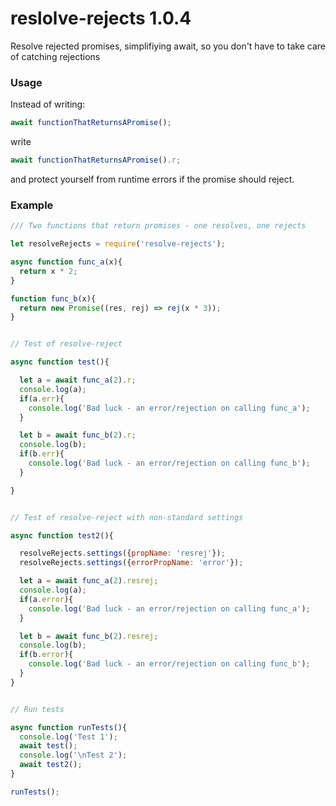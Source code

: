 # reslolve-rejects 1.0.4

Resolve rejected promises, simplifiying await,
so you don't have to take care of catching rejections

### Usage
Instead of writing:

```javascript
await functionThatReturnsAPromise();
```

write

```javascript
await functionThatReturnsAPromise().r;
```

and protect yourself from runtime errors if the promise should reject.

### Example

```javascript
/// Two functions that return promises - one resolves, one rejects

let resolveRejects = require('resolve-rejects');

async function func_a(x){
  return x * 2;
}

function func_b(x){
  return new Promise((res, rej) => rej(x * 3));
}


// Test of resolve-reject

async function test(){

  let a = await func_a(2).r;
  console.log(a);
  if(a.err){
    console.log('Bad luck - an error/rejection on calling func_a');
  }

  let b = await func_b(2).r;
  console.log(b);
  if(b.err){
    console.log('Bad luck - an error/rejection on calling func_b');
  }

}


// Test of resolve-reject with non-standard settings

async function test2(){

  resolveRejects.settings({propName: 'resrej'});
  resolveRejects.settings({errorPropName: 'error'});

  let a = await func_a(2).resrej;
  console.log(a);
  if(a.error){
    console.log('Bad luck - an error/rejection on calling func_a');
  }

  let b = await func_b(2).resrej;
  console.log(b);
  if(b.error){
    console.log('Bad luck - an error/rejection on calling func_b');
  }
}


// Run tests

async function runTests(){
  console.log('Test 1');
  await test();
  console.log('\nTest 2');
  await test2();
}

runTests();
```

